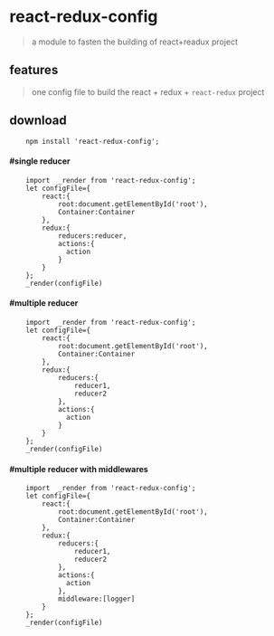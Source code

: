 # react-redux-config

> a module to fasten the building of react+readux project

## features
> one config file to build the react + redux + `react-redux` project

## download
```
    npm install 'react-redux-config';

```

#### #single reducer 

```
    import  _render from 'react-redux-config';
    let configFile={
        react:{
            root:document.getElementById('root'),
            Container:Container
        },
        redux:{
            reducers:reducer,
            actions:{
              action
            }
        }
    };
    _render(configFile)

```

#### #multiple reducer 

```
    import  _render from 'react-redux-config';
    let configFile={
        react:{
            root:document.getElementById('root'),
            Container:Container
        },
        redux:{
            reducers:{
                reducer1,
                reducer2
            },
            actions:{
              action
            }
        }
    };
    _render(configFile)

```

#### #multiple reducer  with middlewares

```
    import  _render from 'react-redux-config';
    let configFile={
        react:{
            root:document.getElementById('root'),
            Container:Container
        },
        redux:{
            reducers:{
                reducer1,
                reducer2
            },
            actions:{
              action
            },
            middleware:[logger]
        }
    };
    _render(configFile)

```


